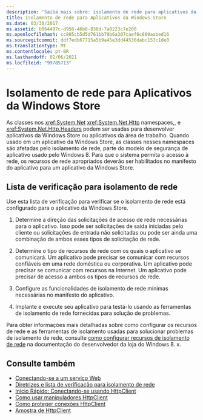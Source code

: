 ```yaml
---
description: 'Saiba mais sobre: isolamento de rede para aplicativos da Windows Store'
title: Isolamento de rede para Aplicativos da Windows Store
ms.date: 03/30/2017
ms.assetid: b064497c-d956-46b8-838d-7a0223c7e200
ms.openlocfilehash: cc805cb5d5d761bb79b6a307caef6c809aabed16
ms.sourcegitcommit: ddf7edb67715a5b9a45e3dd44536dabc153c1de0
ms.translationtype: MT
ms.contentlocale: pt-BR
ms.lasthandoff: 02/06/2021
ms.locfileid: "99785713"
---
```

# <a name="network-isolation-for-windows-store-apps"></a>Isolamento de rede para Aplicativos da Windows Store

As classes nos <xref:System.Net> <xref:System.Net.Http> namespaces,, e <xref:System.Net.Http.Headers> podem ser usadas para desenvolver aplicativos da Windows Store ou aplicativos da área de trabalho. Quando usado em um aplicativo da Windows Store, as classes nesses namespaces são afetadas pelo isolamento de rede, parte do modelo de segurança de aplicativo usado pelo Windows 8. Para que o sistema permita o acesso à rede, os recursos de rede apropriados deverão ser habilitados no manifesto do aplicativo para um aplicativo da Windows Store.  
  
## <a name="checklist-for-network-isolation"></a>Lista de verificação para isolamento de rede  

Use esta lista de verificação para verificar se o isolamento de rede está configurado para o aplicativo da Windows Store.  
  
1. Determine a direção das solicitações de acesso de rede necessárias para o aplicativo. Isso pode ser solicitações de saída iniciadas pelo cliente ou solicitações de entrada não solicitadas ou pode ser ainda uma combinação de ambos esses tipos de solicitação de rede.  
  
2. Determine o tipo de recursos de rede com os quais o aplicativo se comunicará. Um aplicativo pode precisar se comunicar com recursos confiáveis em uma rede doméstica ou corporativa. Um aplicativo pode precisar se comunicar com recursos na Internet. Um aplicativo pode precisar de acesso a ambos os tipos de recursos de rede.  
  
3. Configure as funcionalidades de isolamento de rede mínimas necessárias no manifesto do aplicativo.  
  
4. Implante e execute seu aplicativo para testá-lo usando as ferramentas de isolamento de rede fornecidas para solução de problemas.  
  
Para obter informações mais detalhadas sobre como configurar os recursos de rede e as ferramentas de isolamento usadas para solucionar problemas de isolamento de rede, consulte [como configurar recursos de isolamento de rede](/previous-versions/windows/apps/hh770532(v=win.10)) na documentação do desenvolvedor da loja do Windows 8. x.
  
## <a name="see-also"></a>Consulte também

- [Conectando-se a um serviço Web](/previous-versions/windows/apps/hh761504(v=win.10))
- [Diretrizes e lista de verificação para isolamento de rede](/previous-versions/windows/apps/hh770532(v=win.10))
- [Início Rápido: Conectando-se usando HttpClient](/previous-versions/windows/apps/hh781239(v=win.10))
- [Como usar manipuladores HttpClient](/previous-versions/windows/apps/hh781241(v=win.10))
- [Como proteger conexões HttpClient](/previous-versions/windows/apps/hh781240(v=win.10))
- [Amostra de HttpClient](https://code.msdn.microsoft.com/windowsapps/HttpClient-sample-55700664)
